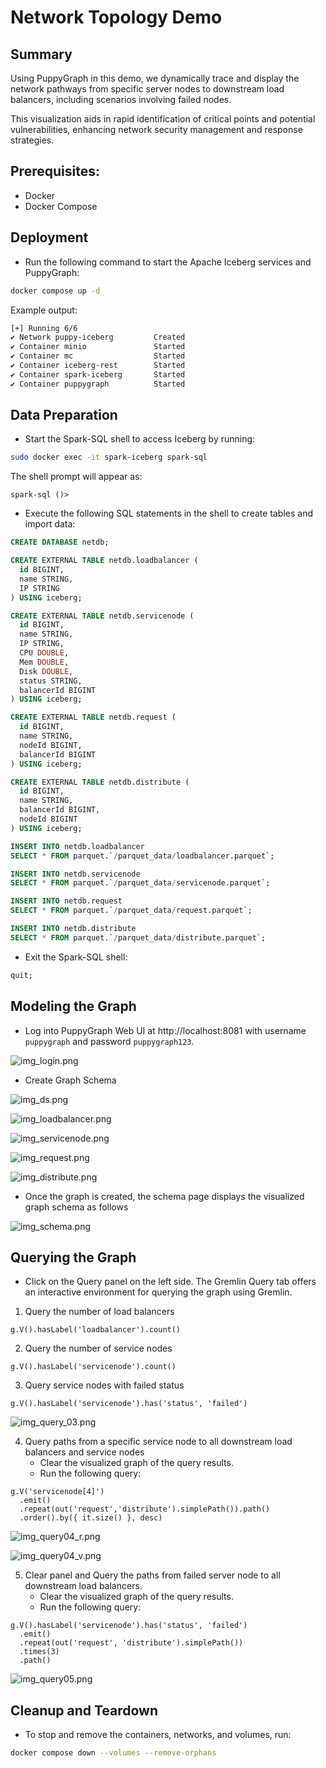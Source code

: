 # Network Topology Demo

## Summary
Using PuppyGraph in this demo, we dynamically trace and display the network pathways from specific server nodes to downstream load balancers, including scenarios involving failed nodes. 

This visualization aids in rapid identification of critical points and potential vulnerabilities, enhancing network security management and response strategies.

## Prerequisites:
- Docker
- Docker Compose

## Deployment
- Run the following command to start the Apache Iceberg services and PuppyGraph:
```bash
docker compose up -d
```
Example output:
```bash
[+] Running 6/6
✔ Network puppy-iceberg         Created
✔ Container minio               Started
✔ Container mc                  Started
✔ Container iceberg-rest        Started
✔ Container spark-iceberg       Started
✔ Container puppygraph          Started
```

## Data Preparation
- Start the Spark-SQL shell to access Iceberg by running:
```bash
sudo docker exec -it spark-iceberg spark-sql
```
The shell prompt will appear as:
```shell
spark-sql ()>
```

- Execute the following SQL statements in the shell to create tables and import data:
```sql
CREATE DATABASE netdb;

CREATE EXTERNAL TABLE netdb.loadbalancer (
  id BIGINT,
  name STRING,
  IP STRING
) USING iceberg;

CREATE EXTERNAL TABLE netdb.servicenode (
  id BIGINT,
  name STRING,
  IP STRING,
  CPU DOUBLE,
  Mem DOUBLE,
  Disk DOUBLE,
  status STRING,
  balancerId BIGINT
) USING iceberg;

CREATE EXTERNAL TABLE netdb.request (
  id BIGINT,
  name STRING,
  nodeId BIGINT,
  balancerId BIGINT
) USING iceberg;

CREATE EXTERNAL TABLE netdb.distribute (
  id BIGINT,
  name STRING,
  balancerId BIGINT,
  nodeId BIGINT
) USING iceberg;

INSERT INTO netdb.loadbalancer 
SELECT * FROM parquet.`/parquet_data/loadbalancer.parquet`;

INSERT INTO netdb.servicenode 
SELECT * FROM parquet.`/parquet_data/servicenode.parquet`;

INSERT INTO netdb.request 
SELECT * FROM parquet.`/parquet_data/request.parquet`;

INSERT INTO netdb.distribute 
SELECT * FROM parquet.`/parquet_data/distribute.parquet`;

```
- Exit the Spark-SQL shell:
```sql
quit;
```

## Modeling the Graph
- Log into PuppyGraph Web UI at http://localhost:8081 with username `puppygraph` and password `puppygraph123`.

![img_login.png](img/img_login.png)

- Create Graph Schema

![img_ds.png](img/img_ds.png)

![img_loadbalancer.png](img/img_loadbalancer.png)

![img_servicenode.png](img/img_servicenode.png)

![img_request.png](img/img_request.png)

![img_distribute.png](img/img_distribute.png)

- Once the graph is created, the schema page displays the visualized graph schema as follows

![img_schema.png](img/img_schema.png)

## Querying the Graph

- Click on the Query panel on the left side. The Gremlin Query tab offers an interactive environment for querying the graph using Gremlin.

1. Query the number of load balancers
```gremlin
g.V().hasLabel('loadbalancer').count()
```

2. Query the number of service nodes
```gremlin
g.V().hasLabel('servicenode').count()
```

3. Query service nodes with failed status
```gremlin
g.V().hasLabel('servicenode').has('status', 'failed')
```
![img_query_03.png](img/img_query_03.png)

4. Query paths from a specific service node to all downstream load balancers and service nodes
   - Clear the visualized graph of the query results.
   - Run the following query:
```gremlin
g.V('servicenode[4]')
  .emit()
  .repeat(out('request','distribute').simplePath()).path()
  .order().by({ it.size() }, desc)
```
![img_query04_r.png](img/img_query04_r.png)

![img_query04_v.png](img/img_query04_v.png)

5. Clear panel and Query the paths from failed server node to all downstream load balancers.
   - Clear the visualized graph of the query results.
   - Run the following query:
```gremlin
g.V().hasLabel('servicenode').has('status', 'failed')
  .emit()
  .repeat(out('request', 'distribute').simplePath())
  .times(3)
  .path()
```
![img_query05.png](img/img_query05.png)

## Cleanup and Teardown
- To stop and remove the containers, networks, and volumes, run:
```bash
docker compose down --volumes --remove-orphans
```
